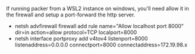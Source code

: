 If running packer from a WSL2 instance on windows, you'll need allow it in the firewall and setup a port-forward the http server.

- netsh advfirewall firewall add rule name="Allow localhost port 8000" dir=in action=allow protocol=TCP localport=8000
- netsh interface portproxy add v4tov4 listenport=8000 listenaddress=0.0.0.0 connectport=8000 connectaddress=172.19.98.x
